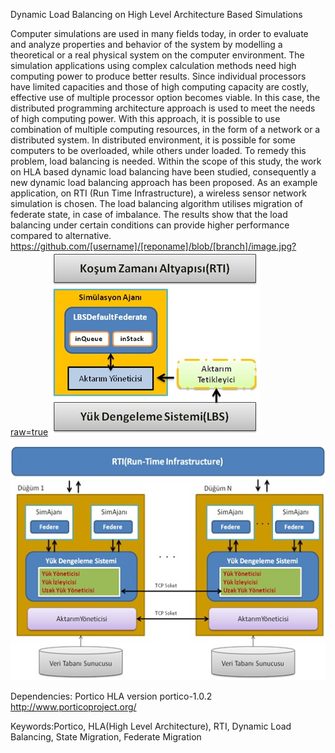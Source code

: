 Dynamic Load Balancing on High Level Architecture Based Simulations

Computer simulations are used in many fields today, in order to evaluate and analyze properties and behavior of the system by modelling a theoretical or a real physical system on the computer environment. The simulation applications using complex calculation methods need high computing power to produce better results. Since individual processors have limited capacities and those of high computing capacity are costly, effective use of multiple processor option becomes viable.
In this case, the distributed programming architecture approach is used to meet the needs of high computing power. With this approach, it is possible to use combination of multiple computing resources, in the form of a network or a distributed system.
In distributed environment, it is possible for some computers to be overloaded, while others under loaded. To remedy this problem, load balancing is needed. 
Within the scope of this study, the work on HLA based dynamic load balancing have been studied, consequently a new dynamic load balancing approach has been proposed.
As an example application, on RTI (Run Time Infrastructure), a wireless sensor network simulation is chosen.  The load balancing algorithm utilises migration of federate state, in case of imbalance. The results show that the load balancing under certain conditions can provide higher performance compared to alternative.
https://github.com/[username]/[reponame]/blob/[branch]/image.jpg?raw=true
![Agent Architecture](doc/agent.jpg)



![Load Balancing Architecture](doc/lbsarchitecture.jpg)

Dependencies:
Portico HLA version portico-1.0.2
http://www.porticoproject.org/

Keywords:Portico, HLA(High Level Architecture), RTI, Dynamic Load Balancing, State Migration, Federate Migration

